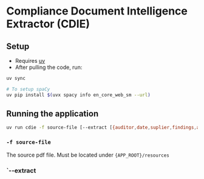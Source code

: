# Compliance Document Intelligence Extractor (CDIE)

## Setup

- Requires [uv](https://docs.astral.sh/uv)
- After pulling the code, run:

```bash
uv sync

# To setup spaCy
uv pip install $(uvx spacy info en_core_web_sm --url)
```

## Running the application

```bash
uv run cdie -f source-file [--extract [{auditor,date,suplier,findings,all} ...]] [-v[v]]
```

### `-f source-file`

The source pdf file. Must be located under `{APP_ROOT}/resources`

### `--extract 